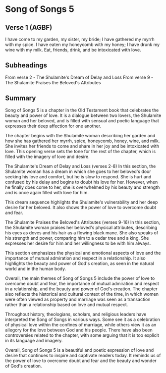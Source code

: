 # Song of Songs 5

## Verse 1 (AGBF)

I have come to my garden, my sister, my bride; I have gathered my myrrh with my spice. I have eaten my honeycomb with my honey; I have drunk my wine with my milk. Eat, friends, drink, and be intoxicated with love.

## Subheadings

From verse 2 - The Shulamite's Dream of Delay and Loss
From verse 9 - The Shulamite Praises the Beloved's Attributes

## Summary

Song of Songs 5 is a chapter in the Old Testament book that celebrates the beauty and power of love. It is a dialogue between two lovers, the Shulamite woman and her beloved, and is filled with sensual and poetic language that expresses their deep affection for one another. 

The chapter begins with the Shulamite woman describing her garden and how she has gathered her myrrh, spice, honeycomb, honey, wine, and milk. She invites her friends to come and share in her joy and be intoxicated with love. This opening verse sets the tone for the rest of the chapter, which is filled with the imagery of love and desire.

The Shulamite's Dream of Delay and Loss (verses 2-8)
In this section, the Shulamite woman has a dream in which she goes to her beloved's door seeking his love and comfort, but he is slow to respond. She is hurt and confused by his delay and begins to doubt his love for her. However, when he finally does come to her, she is overwhelmed by his beauty and strength and is once again filled with love for him.

This dream sequence highlights the Shulamite's vulnerability and her deep desire for her beloved. It also shows the power of love to overcome doubt and fear.

The Shulamite Praises the Beloved's Attributes (verses 9-16)
In this section, the Shulamite woman praises her beloved's physical attributes, describing his eyes as doves and his hair as a flowing black mane. She also speaks of his strength and power, comparing him to a cedar tree and a king. She expresses her desire for him and her willingness to be with him always.

This section emphasizes the physical and emotional aspects of love and the importance of mutual admiration and respect in a relationship. It also highlights the beauty and power of God's creation, as seen in the natural world and in the human body.

Overall, the main themes of Song of Songs 5 include the power of love to overcome doubt and fear, the importance of mutual admiration and respect in a relationship, and the beauty and power of God's creation. The chapter also reflects the historical and cultural context of the time, in which women were often viewed as property and marriage was seen as a transaction rather than a relationship based on love and mutual respect.

Throughout history, theologians, scholars, and religious leaders have interpreted the Song of Songs in various ways. Some see it as a celebration of physical love within the confines of marriage, while others view it as an allegory for the love between God and his people. There have also been controversies related to the chapter, with some arguing that it is too explicit in its language and imagery.

Overall, Song of Songs 5 is a beautiful and poetic expression of love and desire that continues to inspire and captivate readers today. It reminds us of the power of love to overcome doubt and fear and the beauty and wonder of God's creation.